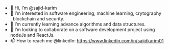 - 👋 Hi, I’m @sajid-karim
- 👀 I’m interested in software engineering, machine learning, crytography , blockchain and security.
- 🌱 I’m currently learning advance algorithms and data structures.
- 💞️ I’m looking to collaborate on a software development project using nodeJs and ReactJs.
- 📫 How to reach me @linkedIn: https://www.linkedin.com/in/sajidkarim01

<!---
sajid-karim/sajid-karim is a ✨ special ✨ repository because its `README.md` (this file) appears on your GitHub profile.
You can click the Preview link to take a look at your changes.
--->
